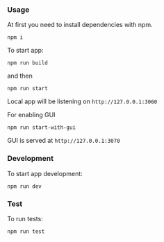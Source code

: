 ### Usage
At first you need to install dependencies with npm.

`npm i`

To start app:

`npm run build`

and then

`npm run start`

Local app will be listening on `http://127.0.0.1:3060`

For enabling GUI

`npm run start-with-gui`

GUI is served at `http://127.0.0.1:3070`

### Development
To start app development:

`npm run dev`

### Test
To run tests:

`npm run test`
